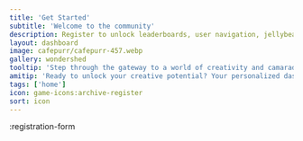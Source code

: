 ```yaml
---
title: 'Get Started'
subtitle: 'Welcome to the community'
description: Register to unlock leaderboards, user navigation, jellybean tracking, art collection, prompt retention, and more!
layout: dashboard
image: cafepurr/cafepurr-457.webp
gallery: wondershed
tooltip: 'Step through the gateway to a world of creativity and camaraderie!'
amitip: 'Ready to unlock your creative potential? Your personalized dashboard, immersive chat rooms, inspiring art studios, and a marketplace for visionary designers await!'
tags: ['home']
icon: game-icons:archive-register
sort: icon
---
```


:registration-form

